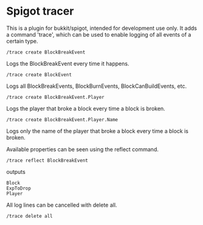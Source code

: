 Spigot tracer
=============

This is a plugin for bukkit/spigot, intended for development use only. It adds a command 'trace', which can be used
to enable logging of all events of a certain type.

    /trace create BlockBreakEvent

Logs the BlockBreakEvent every time it happens.

    /trace create BlockEvent

Logs all BlockBreakEvents, BlockBurnEvents, BlockCanBuildEvents, etc.

    /trace create BlockBreakEvent.Player

Logs the player that broke a block every time a block is broken.

    /trace create BlockBreakEvent.Player.Name

Logs only the name of the player that broke a block every time a block is broken.

Available properties can be seen using the reflect command.

    /trace reflect BlockBreakEvent

outputs

    Block
    ExpToDrop
    Player

All log lines can be cancelled with delete all.

    /trace delete all
